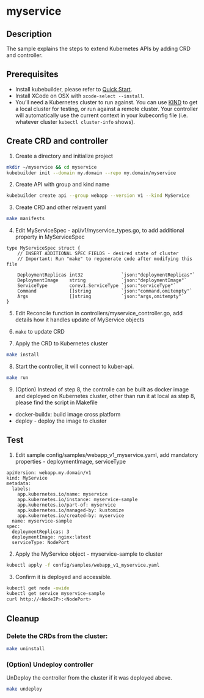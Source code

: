 # myservice

## Description
The sample explains the steps to extend Kubernetes APIs by adding CRD and controller. 

## Prerequisites
- Install kubebuilder, please refer to [Quick Start](https://book.kubebuilder.io/quick-start.html).
- Install XCode on OSX with `xcode-select --install`.
- You’ll need a Kubernetes cluster to run against. You can use [KIND](https://sigs.k8s.io/kind) to get a local cluster for testing, or run against a remote cluster. Your controller will automatically use the current context in your kubeconfig file (i.e. whatever cluster `kubectl cluster-info` shows).

## Create CRD and controller
1. Create a directory and initialize project 

```sh
mkdir ~/myservice && cd myservice
kubebuilder init --domain my.domain --repo my.domain/myservice
```

2. Create API with group and kind name

```sh
kubebuilder create api --group webapp --version v1 --kind MyService 
```

3. Create CRD and other relavent yaml

```sh
make manifests
```

4. Edit MyServiceSpec - api/v1/myservice_types.go, to add additional property in MyServiceSpec
```
type MyServiceSpec struct {
	// INSERT ADDITIONAL SPEC FIELDS - desired state of cluster
	// Important: Run "make" to regenerate code after modifying this file

	DeploymentReplicas int32              `json:"deploymentReplicas"`
	DeploymentImage    string             `json:"deploymentImage"`
	ServiceType        corev1.ServiceType `json:"serviceType"`
	Command            []string           `json:"command,omitempty"`
	Args               []string           `json:"args,omitempty"`
}
```

5. Edit Reconcile function in controllers/myservice_controller.go, add details how it handles update of MyService objects

6. `make` to update CRD

7. Apply the CRD to Kubernetes cluster
```sh
make install 
```

8. Start the controller, it will connect to kuber-api. 
```sh
make run
```
9. (Option) Instead of step 8, the controlle can be built as docker image and deployed on Kubernetes cluster, other than run it at local as step 8, please find the script in Makefile
- docker-buildx: build image cross platform 
- deploy - deploy the image to cluster 

## Test
1. Edit sample config/samples/webapp_v1_myservice.yaml, add mandatory properties - deploymentImage, serviceType
```
apiVersion: webapp.my.domain/v1
kind: MyService
metadata:
  labels:
    app.kubernetes.io/name: myservice
    app.kubernetes.io/instance: myservice-sample
    app.kubernetes.io/part-of: myservice
    app.kubernetes.io/managed-by: kustomize
    app.kubernetes.io/created-by: myservice
  name: myservice-sample
spec:
  deploymentReplicas: 3
  deploymentImage: nginx:latest
  serviceType: NodePort
```

2. Apply the MyService object - myservice-sample to cluster 
```sh
kubectl apply -f config/samples/webapp_v1_myservice.yaml
```

3. Confirm it is deployed and accessible. 
```sh
kubectl get node -owide
kubectl get service myservice-sample
curl http://<NodeIP>:<NodePort>
```

## Cleanup
### Delete the CRDs from the cluster:

```sh
make uninstall
```

### (Option) Undeploy controller 
UnDeploy the controller from the cluster if it was deployed above. 

```sh
make undeploy
```

